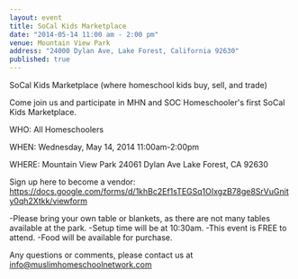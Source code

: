 ```yaml
---
layout: event
title: SoCal Kids Marketplace
date: "2014-05-14 11:00 am - 2:00 pm"
venue: Mountain View Park
address: "24000 Dylan Ave, Lake Forest, California 92630"
published: true
---
```


SoCal Kids Marketplace (where homeschool kids buy, sell, and trade)

Come join us and participate in MHN and SOC Homeschooler's first SoCal Kids Marketplace.

WHO: All Homeschoolers

WHEN: Wednesday, May 14, 2014
11:00am-2:00pm

WHERE: Mountain View Park
24061 Dylan Ave
Lake Forest, CA 92630

Sign up here to become a vendor: https://docs.google.com/forms/d/1khBc2Ef1sTEGSq1OIxgzB78ge8SrVuGnity0qh2Xtkk/viewform

-Please bring your own table or blankets, as there are not many tables available at the park.
-Setup time will be at 10:30am.
-This event is FREE to attend.
-Food will be available for purchase.

Any questions or comments, please contact us at info@muslimhomeschoolnetwork.com